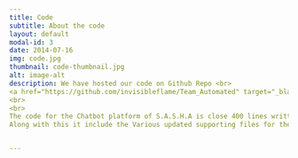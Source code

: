 ```yaml
---
title: Code
subtitle: About the code
layout: default
modal-id: 3
date: 2014-07-16
img: code.jpg
thumbnail: code-thumbnail.jpg
alt: image-alt
description: We have hosted our code on Github Repo <br>
<a href="https://github.com/invisibleflame/Team_Automated" target="_blank">Link to Github Repo</a>
<br>
<br>
The code for the Chatbot platform of S.A.S.H.A is close 400 lines written in Python Programming Language using various libraries such as the telegram, smtplib, csv, datetime, requests, newsapi, gtts and many more waiting to be added.
Along with this it include the Various updated supporting files for the bot such as the csv file including history logs, identity database and password database . 


---
```


